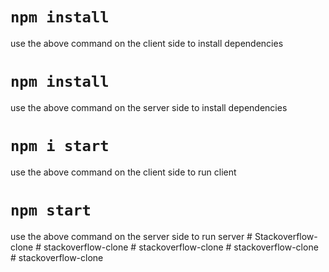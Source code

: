 # `npm install`
use the above command on the client side to install dependencies

# `npm install`
use the above command on the server side to install dependencies

# `npm i start`
use the above command on the client side to run client

# `npm start`
use the above command on the server side to run server
#   S t a c k o v e r f l o w - c l o n e  
 #   s t a c k o v e r f l o w - c l o n e  
 #   s t a c k o v e r f l o w - c l o n e  
 #   s t a c k o v e r f l o w - c l o n e  
 #   s t a c k o v e r f l o w - c l o n e  
 
